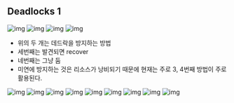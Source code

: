 ## Deadlocks 1

![img](./img/1.png)
![img](./img/2.png)
![img](./img/3.png)
![img](./img/4.png)
- 위의 두 개는 데드락을 방지하는 방법
- 세번째는 발견되면 recover
- 네번째는 그냥 둠
- 미연에 방지하는 것은 리소스가 낭비되기 때문에 현재는 주로 3, 4번째 방법이 주로 활용된다.

![img](./img/5.png) 
![img](./img/6.png) 
![img](./img/7.png) 
![img](./img/8.png) 
![img](./img/9.png) 
![img](./img/10.png) 
![img](./img/11.png) 
![img](./img/12.png) 
![img](./img/13.png) 


